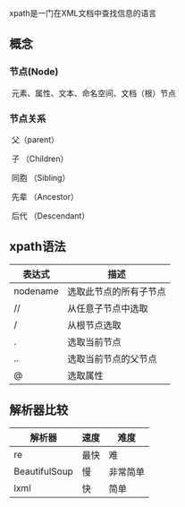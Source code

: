 xpath是一门在XML文档中查找信息的语言

## 概念

### 节点(Node)

​	元素、属性、文本、命名空间、文档（根）节点

### 节点关系

​	父（parent）

​	子 （Children）

​	同胞 （Sibling）

​	先辈 （Ancestor）

​	后代   （Descendant）



## xpath语法

| 表达式   | 描述                   |
| -------- | ---------------------- |
| nodename | 选取此节点的所有子节点 |
| //       | 从任意子节点中选取     |
| /        | 从根节点选取           |
| .        | 选取当前节点           |
| ..       | 选取当前节点的父节点   |
| @        | 选取属性               |



## 解析器比较

| 解析器        | 速度 | 难度     |
| ------------- | ---- | -------- |
| re            | 最快 | 难       |
| BeautifulSoup | 慢   | 非常简单 |
| lxml          | 快   | 简单     |

